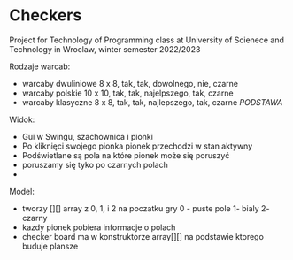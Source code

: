 # Checkers
Project for Technology of Programming class at University of Scienece and Technology in Wroclaw, winter semester 2022/2023

Rodzaje warcab:
- warcaby dwuliniowe 8 x 8, tak, tak, dowolnego, nie, czarne
- warcaby polskie 10 x 10, tak, tak, najelpszego, tak, czarne
- warcaby klasyczne 8 x 8, tak, tak, najlepszego, tak, czarne *PODSTAWA*

Widok:
- Gui w Swingu, szachownica i pionki
- Po kliknięci swojego pionka pionek przechodzi w stan aktywny
- Podświetlane są pola na które pionek może się poruszyć
- poruszamy się tyko po czarnych polach
- 

Model:
- tworzy [][] array z 0, 1, i 2 na poczatku gry 0 - puste pole 1- bialy 2- czarny
- kazdy pionek pobiera informacje o polach 
- checker board ma w konstruktorze array[][] na podstawie ktorego buduje plansze
